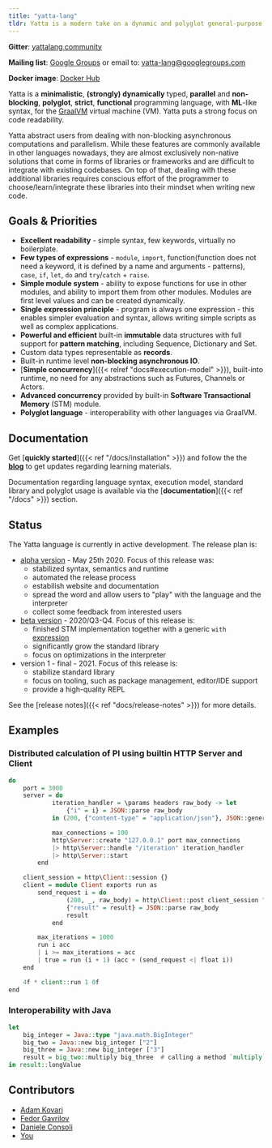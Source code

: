 ```yaml
---
title: "yatta-lang"
tldr: Yatta is a modern take on a dynamic and polyglot general-purpose programming language with advanced functional programming, automatic concurrency, minimalistic ML-like syntax, strict evaluation, for GraalVM polyglot virtual machine (VM).
---
```


**Gitter**: [yattalang community](https://gitter.im/yattalang/community)

**Mailing list**: [Google Groups](https://groups.google.com/forum/#!forum/yatta-lang) or email to: yatta-lang@googlegroups.com

**Docker image**: [Docker Hub](https://hub.docker.com/r/akovari/yatta)

Yatta is a **minimalistic**, **(strongly) dynamically** typed, **parallel** and **non-blocking**, **polyglot**, **strict**, **functional** programming language, with **ML**-like syntax, for the [GraalVM](https://www.graalvm.org/) virtual machine (VM). Yatta puts a strong focus on code readability.

Yatta abstract users from dealing with non-blocking asynchronous computations and parallelism. While these features are commonly available in other languages nowadays, they are almost exclusively non-native solutions that come in forms of libraries or frameworks and are difficult to integrate with existing codebases. On top of that, dealing with these additional libraries requires conscious effort of the programmer to choose/learn/integrate these libraries into their mindset when writing new code.

## Goals & Priorities
- **Excellent readability** - simple syntax, few keywords, virtually no boilerplate.
- **Few types of expressions** - `module`, `import`, function(function does not need a keyword, it is defined by a name and arguments - patterns), `case`, `if`, `let`, `do` and `try`/`catch` + `raise`.
- **Simple module system** - ability to expose functions for use in other modules, and ability to import them from other modules. Modules are first level values and can be created dynamically.
- **Single expression principle** - program is always one expression - this enables simpler evaluation and syntax, allows writing simple scripts as well as complex applications.
- **Powerful and efficient** built-in **immutable** data structures with full support for **pattern matching**, including Sequence, Dictionary and Set.
- Custom data types representable as **records**.
- Built-in runtime level **non-blocking asynchronous IO**.
- [**Simple concurrency**]({{< relref "docs#execution-model" >}}), built-into runtime, no need for any abstractions such as Futures, Channels or Actors.
- **Advanced concurrency** provided by built-in **Software Transactional Memory** (STM) module.
- **Polyglot language** - interoperability with other languages via GraalVM.

## Documentation
Get [**quickly started**]({{< ref "/docs/installation" >}}) and follow the the [**blog**](https://functional.blog) to get updates regarding learning materials.

Documentation regarding language syntax, execution model, standard library and polyglot usage is available via the [**documentation**]({{< ref "/docs" >}}) section.

## Status
The Yatta language is currently in active development. The release plan is:
* [alpha version](https://github.com/yatta-lang/yatta/issues?q=is%3Aopen+is%3Aissue+milestone%3A%22alpha+release%22) - May 25th 2020. Focus of this release was:
    - stabilized syntax, semantics and runtime
    - automated the release process
    - estabilish website and documentation
    - spread the word and allow users to "play" with the language and the interpreter
    - collect some feedback from interested users
* [beta version](https://github.com/yatta-lang/yatta/issues?q=is%3Aopen+is%3Aissue+milestone%3A%22beta+release%22) - 2020/Q3-Q4. Focus of this release is:
    - finished STM implementation together with a generic `with` [expression](https://github.com/yatta-lang/yatta/issues/33)
    - significantly grow the standard library
    - focus on optimizations in the interpreter
* version 1 - final - 2021. Focus of this release is:
    - stabilize standard library
    - focus on tooling, such as package management, editor/IDE support
    - provide a high-quality REPL

See the [release notes]({{< ref "docs/release-notes" >}}) for more details.

## Examples

### Distributed calculation of PI using builtin HTTP Server and Client

```haskell
do
    port = 3000
    server = do
            iteration_handler = \params headers raw_body -> let
                {"i" = i} = JSON::parse raw_body
            in (200, {"content-type" = "application/json"}, JSON::generate {"result" = (-1f ** (i + 1f)) / ((2f * i) - 1f)})

            max_connections = 100
            http\Server::create "127.0.0.1" port max_connections
            |> http\Server::handle "/iteration" iteration_handler
            |> http\Server::start
        end

    client_session = http\Client::session {}
    client = module Client exports run as
        send_request i = do
                (200, _, raw_body) = http\Client::post client_session "http://localhost:{port}/iteration" {} <| JSON::generate {"i" = i}
                {"result" = result} = JSON::parse raw_body
                result
            end

        max_iterations = 1000
        run i acc
        | i >= max_iterations = acc
        | true = run (i + 1) (acc + (send_request <| float i))
    end

    4f * client::run 1 0f
end
```

### Interoperability with Java

```haskell
let
    big_integer = Java::type "java.math.BigInteger"
    big_two = Java::new big_integer ["2"]
    big_three = Java::new big_integer ["3"]
    result = big_two::multiply big_three  # calling a method `multiply` on object of type BigInteger.
in result::longValue
```

## Contributors

* [Adam Kovari](https://github.com/akovari)
* [Fedor Gavrilov](https://github.com/kurobako)
* [Daniele Consoli](https://github.com/ktzee)
* [You](mailto:yatta-lang@googlegroups.com)
